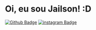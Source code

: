 # Oi, eu sou Jailson! :D

[![Github Badge](https://img.shields.io/badge/-Github-000?style=flat-square&logo=Github&logoColor=white&link=https://github.com/Jailsonrocky)](https://github.com/Jailsonrocky)
[![instagram Badge](https://img.shields.io/badge/-instagram-1ca0f1?style=flat-square&labelColor=1ca0f1&logo=instagram&logoColor=white&link=https://instagram.com/jailson.l.santos)](https://instagram.com/jailson.l.santos)
